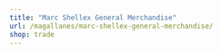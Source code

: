 ```yaml
---
title: "Marc Shellex General Merchandise"
url: /magallanes/marc-shellex-general-merchandise/
shop: trade
---
```

